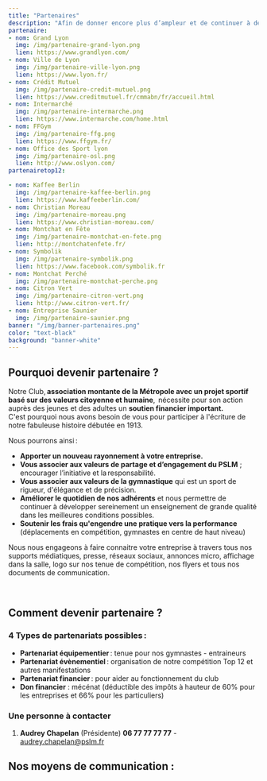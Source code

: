 ```yaml
---
title: "Partenaires"
description: "​Afin de donner encore plus d’ampleur et de continuer à développer notre association, <br>nous avons besoin de partenaires pour un **soutien financier**."
partenaire:
- nom: Grand Lyon
  img: /img/partenaire-grand-lyon.png
  lien: https://www.grandlyon.com/
- nom: Ville de Lyon
  img: /img/partenaire-ville-lyon.png
  lien: https://www.lyon.fr/
- nom: Crédit Mutuel
  img: /img/partenaire-credit-mutuel.png
  lien: https://www.creditmutuel.fr/cmmabn/fr/accueil.html
- nom: Intermarché
  img: /img/partenaire-intermarche.png  
  lien: https://www.intermarche.com/home.html  
- nom: FFGym
  img: /img/partenaire-ffg.png
  lien: https://www.ffgym.fr/
- nom: Office des Sport lyon
  img: /img/partenaire-osl.png
  lien: http://www.oslyon.com/
partenairetop12:

- nom: Kaffee Berlin
  img: /img/partenaire-kaffee-berlin.png
  lien: https://www.kaffeeberlin.com/
- nom: Christian Moreau
  img: /img/partenaire-moreau.png
  lien: https://www.christian-moreau.com/
- nom: Montchat en Fête
  img: /img/partenaire-montchat-en-fete.png
  lien: http://montchatenfete.fr/
- nom: Symbolik
  img: /img/partenaire-symbolik.png
  lien: https://www.facebook.com/symbolik.fr
- nom: Montchat Perché
  img: /img/partenaire-montchat-perche.png
- nom: Citron Vert
  img: /img/partenaire-citron-vert.png
  lien: http://www.citron-vert.fr/
- nom: Entreprise Saunier
  img: /img/partenaire-saunier.png
banner: "/img/banner-partenaires.png"
color: "text-black"
background: "banner-white"
---
```



## Pourquoi devenir partenaire ?

Notre Club, **association montante de la Métropole avec un projet sportif basé sur des valeurs citoyenne et humaine**,  nécessite pour son action auprès des jeunes et des adultes un **soutien financier important.**   
C'est pourquoi nous avons besoin de vous pour participer à l'écriture de notre fabuleuse histoire débutée en 1913.   

Nous pourrons ainsi :

* **Apporter un nouveau rayonnement à votre entreprise.**
* **Vous associer aux valeurs de partage et d’engagement du PSLM** ; encourager l’initiative et la responsabilité.
* **Vous associer aux valeurs de la gymnastique** qui est un sport de rigueur, d'élégance et de précision.
* **Améliorer le quotidien de nos adhérents** et nous permettre de continuer à développer sereinement un enseignement de grande qualité dans les meilleures conditions possibles.
* **Soutenir les frais qu'engendre une pratique vers la performance** (déplacements en compétition, gymnastes en centre de haut niveau)

Nous nous engageons à faire connaitre votre entreprise à travers tous nos supports médiatiques, presse, réseaux sociaux, annonces micro, affichage dans la salle, logo sur nos tenue de compétition, nos flyers et tous nos documents de communication. 

​
## Comment devenir partenaire ?

### 4 Types de partenariats possibles :

* **Partenariat équipementier** : tenue pour nos gymnastes - entraineurs
* **Partenariat évènementiel** : organisation de notre compétition Top 12 et autres manifestations
* **Partenariat financier** : pour aider au fonctionnement du club
* **Don financier** : mécénat (déductible des impôts à hauteur de 60% pour les entreprises et 66% pour les particuliers)

### Une personne à contacter
1. **Audrey Chapelan** (Présidente) **06 77 77 77 77** -  audrey.chapelan@pslm.fr


## Nos moyens de communication :
